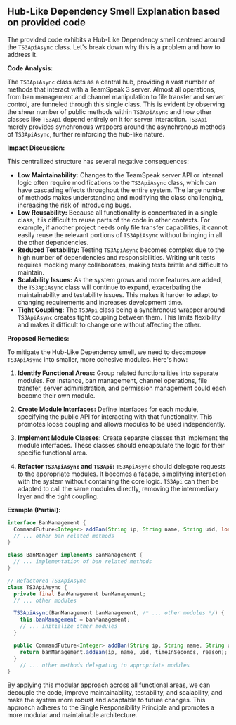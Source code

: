 ## Hub-Like Dependency Smell Explanation based on provided code

The provided code exhibits a Hub-Like Dependency smell centered around the `TS3ApiAsync` class. Let's break down why this is a problem and how to address it.

**Code Analysis:**

The `TS3ApiAsync` class acts as a central hub, providing a vast number of methods that interact with a TeamSpeak 3 server. Almost all operations, from ban management and channel manipulation to file transfer and server control, are funneled through this single class. This is evident by observing the sheer number of public methods within `TS3ApiAsync` and how other classes like `TS3Api` depend entirely on it for server interaction. `TS3Api` merely provides synchronous wrappers around the asynchronous methods of `TS3ApiAsync`, further reinforcing the hub-like nature.

**Impact Discussion:**

This centralized structure has several negative consequences:

-   **Low Maintainability:** Changes to the TeamSpeak server API or internal logic often require modifications to the `TS3ApiAsync` class, which can have cascading effects throughout the entire system. The large number of methods makes understanding and modifying the class challenging, increasing the risk of introducing bugs.
-   **Low Reusability:** Because all functionality is concentrated in a single class, it is difficult to reuse parts of the code in other contexts. For example, if another project needs only file transfer capabilities, it cannot easily reuse the relevant portions of `TS3ApiAsync` without bringing in all the other dependencies.
-   **Reduced Testability:** Testing `TS3ApiAsync` becomes complex due to the high number of dependencies and responsibilities. Writing unit tests requires mocking many collaborators, making tests brittle and difficult to maintain.
-   **Scalability Issues:** As the system grows and more features are added, the `TS3ApiAsync` class will continue to expand, exacerbating the maintainability and testability issues. This makes it harder to adapt to changing requirements and increases development time.
-   **Tight Coupling:** The `TS3Api` class being a synchronous wrapper around `TS3ApiAsync` creates tight coupling between them. This limits flexibility and makes it difficult to change one without affecting the other.

**Proposed Remedies:**

To mitigate the Hub-Like Dependency smell, we need to decompose `TS3ApiAsync` into smaller, more cohesive modules. Here's how:

1. **Identify Functional Areas:** Group related functionalities into separate modules. For instance, ban management, channel operations, file transfer, server administration, and permission management could each become their own module.

2. **Create Module Interfaces:** Define interfaces for each module, specifying the public API for interacting with that functionality. This promotes loose coupling and allows modules to be used independently.

3. **Implement Module Classes:** Create separate classes that implement the module interfaces. These classes should encapsulate the logic for their specific functional area.

4. **Refactor `TS3ApiAsync` and `TS3Api`:** `TS3ApiAsync` should delegate requests to the appropriate modules. It becomes a facade, simplifying interaction with the system without containing the core logic. `TS3Api` can then be adapted to call the same modules directly, removing the intermediary layer and the tight coupling.

**Example (Partial):**

```java
interface BanManagement {
  CommandFuture<Integer> addBan(String ip, String name, String uid, long timeInSeconds, String reason);
  // ... other ban related methods
}

class BanManager implements BanManagement {
  // ... implementation of ban related methods
}

// Refactored TS3ApiAsync
class TS3ApiAsync {
  private final BanManagement banManagement;
  // ... other modules

  TS3ApiAsync(BanManagement banManagement, /* ... other modules */) {
    this.banManagement = banManagement;
    // ... initialize other modules
  }

  public CommandFuture<Integer> addBan(String ip, String name, String uid, long timeInSeconds, String reason) {
    return banManagement.addBan(ip, name, uid, timeInSeconds, reason);
  }
    // ... other methods delegating to appropriate modules
}
```

By applying this modular approach across all functional areas, we can decouple the code, improve maintainability, testability, and scalability, and make the system more robust and adaptable to future changes. This approach adheres to the Single Responsibility Principle and promotes a more modular and maintainable architecture.
